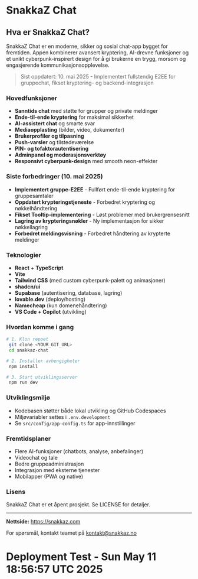 # SnakkaZ Chat

## Hva er SnakkaZ Chat?

SnakkaZ Chat er en moderne, sikker og sosial chat-app bygget for fremtiden. Appen kombinerer avansert kryptering, AI-drevne funksjoner og et unikt cyberpunk-inspirert design for å gi brukerne en trygg, morsom og engasjerende kommunikasjonsopplevelse.

> Sist oppdatert: 10. mai 2025 - Implementert fullstendig E2EE for gruppechat, fikset kryptering- og backend-integrasjon

### Hovedfunksjoner
- **Sanntids chat** med støtte for grupper og private meldinger
- **Ende-til-ende kryptering** for maksimal sikkerhet
- **AI-assistert chat** og smarte svar
- **Mediaopplasting** (bilder, video, dokumenter)
- **Brukerprofiler og tilpasning**
- **Push-varsler** og tilstedeværelse
- **PIN- og tofaktorautentisering**
- **Adminpanel og moderasjonsverktøy**
- **Responsivt cyberpunk-design** med smooth neon-effekter

### Siste forbedringer (10. mai 2025)
- **Implementert gruppe-E2EE** - Fullført ende-til-ende kryptering for gruppesamtaler
- **Oppdatert krypteringstjeneste** - Forbedret kryptering og nøkkelhåndtering
- **Fikset Tooltip-implementering** - Løst problemer med brukergrensesnitt
- **Lagring av krypteringsnøkler** - Ny implementasjon for sikker nøkkellagring
- **Forbedret meldingsvisning** - Forbedret håndtering av krypterte meldinger

### Teknologier
- **React** + **TypeScript**
- **Vite**
- **Tailwind CSS** (med custom cyberpunk-palett og animasjoner)
- **shadcn/ui**
- **Supabase** (autentisering, database, lagring)
- **lovable.dev** (deploy/hosting)
- **Namecheap** (kun domenehåndtering)
- **VS Code + Copilot** (utvikling)

### Hvordan komme i gang

```sh
# 1. Klon repoet
 git clone <YOUR_GIT_URL>
 cd snakkaz-chat

# 2. Installer avhengigheter
 npm install

# 3. Start utviklingsserver
 npm run dev
```

### Utviklingsmiljø
- Kodebasen støtter både lokal utvikling og GitHub Codespaces
- Miljøvariabler settes i `.env.development`
- Se `src/config/app-config.ts` for app-innstillinger

### Fremtidsplaner
- Flere AI-funksjoner (chatbots, analyse, anbefalinger)
- Videochat og tale
- Bedre gruppeadministrasjon
- Integrasjon med eksterne tjenester
- Mobilapper (PWA og native)

### Lisens
SnakkaZ Chat er et åpent prosjekt. Se LICENSE for detaljer.

---

**Nettside:** https://snakkaz.com

For spørsmål, kontakt teamet på [kontakt@snakkaz.no](mailto:kontakt@snakkaz.no)
# Deployment Test - Sun May 11 18:56:57 UTC 2025
